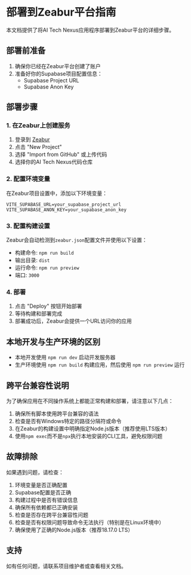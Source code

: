 # 部署到Zeabur平台指南

本文档提供了将AI Tech Nexus应用程序部署到Zeabur平台的详细步骤。

## 部署前准备

1. 确保你已经在Zeabur平台创建了账户
2. 准备好你的Supabase项目配置信息：
   - Supabase Project URL
   - Supabase Anon Key

## 部署步骤

### 1. 在Zeabur上创建服务

1. 登录到 [Zeabur](https://zeabur.com)
2. 点击 "New Project"
3. 选择 "Import from GitHub" 或上传代码
4. 选择你的AI Tech Nexus代码仓库

### 2. 配置环境变量

在Zeabur项目设置中，添加以下环境变量：

```
VITE_SUPABASE_URL=your_supabase_project_url
VITE_SUPABASE_ANON_KEY=your_supabase_anon_key
```

### 3. 配置构建设置

Zeabur会自动检测到`zeabur.json`配置文件并使用以下设置：

- 构建命令: `npm run build`
- 输出目录: `dist`
- 运行命令: `npm run preview`
- 端口: `3000`

### 4. 部署

1. 点击 "Deploy" 按钮开始部署
2. 等待构建和部署完成
3. 部署成功后，Zeabur会提供一个URL访问你的应用

## 本地开发与生产环境的区别

- 本地开发使用 `npm run dev` 启动开发服务器
- 生产环境使用 `npm run build` 构建应用，然后使用 `npm run preview` 运行

## 跨平台兼容性说明

为了确保应用在不同操作系统上都能正常构建和部署，请注意以下几点：

1. 确保所有脚本使用跨平台兼容的语法
2. 检查是否有Windows特定的路径分隔符或命令
3. 在Zeabur的构建设置中明确指定Node.js版本（推荐使用LTS版本）
4. 使用`npm exec`而不是`npx`执行本地安装的CLI工具，避免权限问题

## 故障排除

如果遇到问题，请检查：

1. 环境变量是否正确配置
2. Supabase配置是否正确
3. 构建过程中是否有错误信息
4. 确保所有依赖都已正确安装
5. 检查是否存在跨平台兼容性问题
6. 检查是否有权限问题导致命令无法执行（特别是在Linux环境中）
7. 确保使用了正确的Node.js版本（推荐18.17.0 LTS）

## 支持

如有任何问题，请联系项目维护者或查看相关文档。